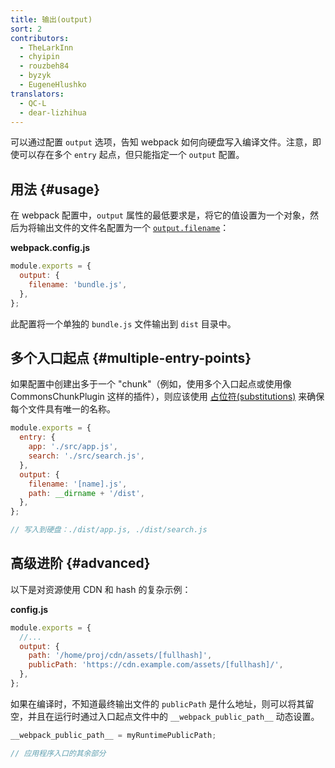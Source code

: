 ```yaml
---
title: 输出(output)
sort: 2
contributors:
  - TheLarkInn
  - chyipin
  - rouzbeh84
  - byzyk
  - EugeneHlushko
translators:
  - QC-L
  - dear-lizhihua
---
```


可以通过配置 `output` 选项，告知 webpack 如何向硬盘写入编译文件。注意，即使可以存在多个 `entry` 起点，但只能指定一个 `output` 配置。

## 用法 {#usage}

在 webpack 配置中，`output` 属性的最低要求是，将它的值设置为一个对象，然后为将输出文件的文件名配置为一个 [`output.filename`](/configuration/output/#outputfilename)：

**webpack.config.js**

```javascript
module.exports = {
  output: {
    filename: 'bundle.js',
  },
};
```

此配置将一个单独的 `bundle.js` 文件输出到 `dist` 目录中。

## 多个入口起点 {#multiple-entry-points}

如果配置中创建出多于一个 "chunk"（例如，使用多个入口起点或使用像 CommonsChunkPlugin 这样的插件），则应该使用 [占位符(substitutions)](/configuration/output#output-filename) 来确保每个文件具有唯一的名称。

```javascript
module.exports = {
  entry: {
    app: './src/app.js',
    search: './src/search.js',
  },
  output: {
    filename: '[name].js',
    path: __dirname + '/dist',
  },
};

// 写入到硬盘：./dist/app.js, ./dist/search.js
```

## 高级进阶 {#advanced}

以下是对资源使用 CDN 和 hash 的复杂示例：

**config.js**

```javascript
module.exports = {
  //...
  output: {
    path: '/home/proj/cdn/assets/[fullhash]',
    publicPath: 'https://cdn.example.com/assets/[fullhash]/',
  },
};
```

如果在编译时，不知道最终输出文件的 `publicPath` 是什么地址，则可以将其留空，并且在运行时通过入口起点文件中的 `__webpack_public_path__` 动态设置。

```javascript
__webpack_public_path__ = myRuntimePublicPath;

// 应用程序入口的其余部分
```
